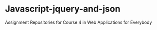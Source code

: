 # Javascript-jquery-and-json
Assignment Repositories for Course 4 in Web Applications for Everybody 
